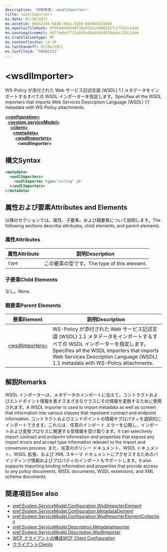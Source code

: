 ```yaml
---
description: '詳細情報: <wsdlImporter>'
title: <wsdlImporter>
ms.date: 03/30/2017
ms.assetid: 986b2165-8430-4dba-b1b8-00396841bb96
ms.openlocfilehash: 9f95d4e6b940f36e9142eb9865327c772e3ce4db
ms.sourcegitcommit: ddf7edb67715a5b9a45e3dd44536dabc153c1de0
ms.translationtype: MT
ms.contentlocale: ja-JP
ms.lasthandoff: 02/06/2021
ms.locfileid: "99682151"
---
```

# \<wsdlImporter>

<span data-ttu-id="c5008-102">WS-Policy が添付された Web サービス記述言語 (WSDL) 1.1 メタデータをインポートするすべての WSDL インポーターを指定します。</span><span class="sxs-lookup"><span data-stu-id="c5008-102">Specifies all the WSDL importers that imports Web Services Description Language (WSDL) 1.1 metadata with WS-Policy attachments.</span></span>  
  
[**\<configuration>**](../configuration-element.md)\
&nbsp;&nbsp;[**\<system.serviceModel>**](system-servicemodel.md)\
&nbsp;&nbsp;&nbsp;&nbsp;[**\<client>**](client.md)\
&nbsp;&nbsp;&nbsp;&nbsp;&nbsp;&nbsp;[**\<metadata>**](metadata.md)\
&nbsp;&nbsp;&nbsp;&nbsp;&nbsp;&nbsp;&nbsp;&nbsp;[**\<wsdlImporters>**](wsdlimporters.md)  
&nbsp;&nbsp;&nbsp;&nbsp;&nbsp;&nbsp;&nbsp;&nbsp;&nbsp;&nbsp;**\<wsdlImporter>**  
  
## <a name="syntax"></a><span data-ttu-id="c5008-103">構文</span><span class="sxs-lookup"><span data-stu-id="c5008-103">Syntax</span></span>  
  
```xml  
<metadata>
  <wsdlImporters>
    <wsdlImporter type="string" />
  </wsdlImporters>
</metadata>
```  
  
## <a name="attributes-and-elements"></a><span data-ttu-id="c5008-104">属性および要素</span><span class="sxs-lookup"><span data-stu-id="c5008-104">Attributes and Elements</span></span>  

 <span data-ttu-id="c5008-105">以降のセクションでは、属性、子要素、および親要素について説明します。</span><span class="sxs-lookup"><span data-stu-id="c5008-105">The following sections describe attributes, child elements, and parent elements.</span></span>  
  
### <a name="attributes"></a><span data-ttu-id="c5008-106">属性</span><span class="sxs-lookup"><span data-stu-id="c5008-106">Attributes</span></span>  
  
|<span data-ttu-id="c5008-107">属性</span><span class="sxs-lookup"><span data-stu-id="c5008-107">Attribute</span></span>|<span data-ttu-id="c5008-108">説明</span><span class="sxs-lookup"><span data-stu-id="c5008-108">Description</span></span>|  
|---------------|-----------------|  
|`type`|<span data-ttu-id="c5008-109">この要素の型です。</span><span class="sxs-lookup"><span data-stu-id="c5008-109">The type of this element.</span></span>|  
  
### <a name="child-elements"></a><span data-ttu-id="c5008-110">子要素</span><span class="sxs-lookup"><span data-stu-id="c5008-110">Child Elements</span></span>  

 <span data-ttu-id="c5008-111">なし。</span><span class="sxs-lookup"><span data-stu-id="c5008-111">None.</span></span>  
  
### <a name="parent-elements"></a><span data-ttu-id="c5008-112">親要素</span><span class="sxs-lookup"><span data-stu-id="c5008-112">Parent Elements</span></span>  
  
|<span data-ttu-id="c5008-113">要素</span><span class="sxs-lookup"><span data-stu-id="c5008-113">Element</span></span>|<span data-ttu-id="c5008-114">説明</span><span class="sxs-lookup"><span data-stu-id="c5008-114">Description</span></span>|  
|-------------|-----------------|  
|[\<wsdlImporters>](wsdlimporters.md)|<span data-ttu-id="c5008-115">WS-Policy が添付された Web サービス記述言語 (WSDL) 1.1 メタデータをインポートするすべての WSDL インポーターを指定します。</span><span class="sxs-lookup"><span data-stu-id="c5008-115">Specifies all the WSDL importers that imports Web Services Description Language (WSDL) 1.1 metadata with WS-Policy attachments.</span></span>|  
  
## <a name="remarks"></a><span data-ttu-id="c5008-116">解説</span><span class="sxs-lookup"><span data-stu-id="c5008-116">Remarks</span></span>  

 <span data-ttu-id="c5008-117">WSDL インポーターは、メタデータのインポートに加えて、コントラクトおよびエンドポイント情報を表すさまざまなクラスにその情報を変換するために使用されます。</span><span class="sxs-lookup"><span data-stu-id="c5008-117">A WSDL importer is used to import metadata as well as convert that information into various classes that represent contract and endpoint information.</span></span> <span data-ttu-id="c5008-118">コントラクトおよびエンドポイントの情報やプロパティを選択的にインポートできます。これらは、任意のインポート エラーを公開し、インポートおよび変換プロセスに関連する型情報を受け取ります。</span><span class="sxs-lookup"><span data-stu-id="c5008-118">It can selectively import contract and endpoint information and properties that expose any import errors and accept type information relevant to the import and conversion process.</span></span> <span data-ttu-id="c5008-119">また、任意のポリシー ドキュメント、WSDL ドキュメント、WSDL 拡張、および XML スキーマ ドキュメントにアクセスするためのバインディング情報およびプロパティのインポートもサポートします。</span><span class="sxs-lookup"><span data-stu-id="c5008-119">It also supports importing binding information and properties that provide access to any policy documents, WSDL documents, WSDL extensions, and XML schema documents.</span></span>  
  
## <a name="see-also"></a><span data-ttu-id="c5008-120">関連項目</span><span class="sxs-lookup"><span data-stu-id="c5008-120">See also</span></span>

- <xref:System.ServiceModel.Configuration.WsdlImporterElement>
- <xref:System.ServiceModel.Configuration.MetadataElement>
- <xref:System.ServiceModel.Configuration.WsdlImporterElementCollection>
- <xref:System.ServiceModel.Description.MetadataImporter>
- <xref:System.ServiceModel.Description.WsdlImporter>
- [<span data-ttu-id="c5008-121">WCF クライアントの構成</span><span class="sxs-lookup"><span data-stu-id="c5008-121">WCF Client Configuration</span></span>](../../../wcf/feature-details/client-configuration.md)
- [<span data-ttu-id="c5008-122">クライアント</span><span class="sxs-lookup"><span data-stu-id="c5008-122">Clients</span></span>](../../../wcf/feature-details/clients.md)
